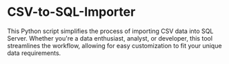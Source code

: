 # CSV-to-SQL-Importer
This Python script simplifies the process of importing CSV data into SQL Server. Whether you're a data enthusiast, analyst, or developer, this tool streamlines the workflow, allowing for easy customization to fit your unique data requirements.

